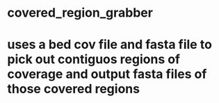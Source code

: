 # covered_region_grabber

# uses a bed cov file and fasta file to pick out contiguos regions of coverage and output fasta files of those covered regions
